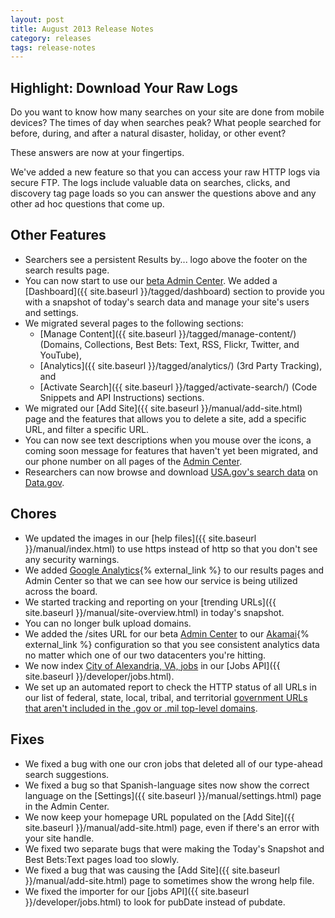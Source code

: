 ```yaml
---
layout: post
title: August 2013 Release Notes
category: releases
tags: release-notes
---
```


## Highlight: Download Your Raw Logs

Do you want to know how many searches on your site are done from mobile devices? The times of day when searches peak? What people searched for before, during, and after a natural disaster, holiday, or other event?

These answers are now at your fingertips.

We've added a new feature so that you can access your raw HTTP logs via secure FTP. The logs include valuable data on searches, clicks, and discovery tag page loads so you can answer the questions above and any other ad hoc questions that come up.

## Other Features

* Searchers see a persistent Results by... logo above the footer on the search results page.
* You can now start to use our [beta Admin Center](https://search.usa.gov/sites/). We added a [Dashboard]({{ site.baseurl }}/tagged/dashboard) section to provide you with a snapshot of today's search data and manage your site's users and settings.
* We migrated several pages to the following sections:
  * [Manage Content]({{ site.baseurl }}/tagged/manage-content/) (Domains, Collections, Best Bets: Text, RSS, Flickr, Twitter, and YouTube),
  * [Analytics]({{ site.baseurl }}/tagged/analytics/) (3rd Party Tracking), and
  * [Activate Search]({{ site.baseurl }}/tagged/activate-search/) (Code Snippets and API Instructions) sections.
* We migrated our [Add Site]({{ site.baseurl }}/manual/add-site.html) page and the features that allows you to delete a site, add a specific URL, and filter a specific URL.
* You can now see text descriptions when you mouse over the icons, a coming soon message for features that haven't yet been migrated, and our phone number on all pages of the [Admin Center](https://search.usa.gov/sites/).
* Researchers can now browse and download [USA.gov's search data](https://explore.data.gov/Information-and-Communications/USA-gov-Search-Data/sarg-e9tw) on [Data.gov](http://www.data.gov/).


## Chores

* We updated the images in our [help files]({{ site.baseurl }}/manual/index.html) to use https instead of http so that you don't see any security warnings.
* We added [Google Analytics](http://www.google.com/analytics/){% external_link %} to our results pages and Admin Center so that we can see how our service is being utilized across the board.
* We started tracking and reporting on your [trending URLs]({{ site.baseurl }}/manual/site-overview.html) in today's snapshot.
* You can no longer bulk upload domains.
* We added the /sites URL for our beta [Admin Center](https://search.usa.gov/sites/) to our [Akamai](http://www.akamai.com/){% external_link %} configuration so that you see consistent analytics data no matter which one of our two datacenters you're hitting.
* We now index [ City of Alexandria, VA, jobs](https://api.usa.gov/jobs/search.json?organization_id=US-VA:CITY-ALEXANDRIA) in our [Jobs API]({{ site.baseurl }}/developer/jobs.html).
* We set up an automated report to check the HTTP status of all URLs in our list of federal, state, local, tribal, and territorial [government URLs that aren't included in the .gov or .mil top-level domains](http://govt-urls.usa.gov/tematres/vocab/index.php).

## Fixes
* We fixed a bug with one our cron jobs that deleted all of our type-ahead search suggestions.
* We fixed a bug so that Spanish-language sites now show the correct language on the [Settings]({{ site.baseurl }}/manual/settings.html) page in the Admin Center.
* We now keep your homepage URL populated on the [Add Site]({{ site.baseurl }}/manual/add-site.html) page, even if there's an error with your site handle.
* We fixed two separate bugs that were making the Today's Snapshot and Best Bets:Text pages load too slowly.
* We fixed a bug that was causing the [Add Site]({{ site.baseurl }}/manual/add-site.html) page to sometimes show the wrong help file.
* We fixed the importer for our [jobs API]({{ site.baseurl }}/developer/jobs.html) to look for pubDate instead of pubdate.